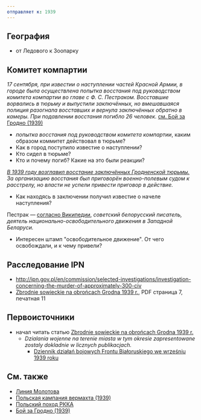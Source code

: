 ```yaml
---
отправляет к: 1939
---
```


## География

* от Ледового к Зоопарку

## Комитет компартии

_17 сентября, при известии о наступлении частей Красной Армии, в городе была осуществлена попытка восстания под руководством комитета компартии во главе с Ф. С. Пестраком. Восставшие ворвались в тюрьму и выпустили заключённых, но вмешавшаяся полиция разогнала восставших и вернула заключённых обратно в камеры. При подавлении восстания погибло 26 человек._ [см. Бой за Гродно (1939)][бой-вп]

[бой-вп]: https://ru.wikipedia.org/w/index.php?title=%D0%91%D0%BE%D0%B9_%D0%B7%D0%B0_%D0%93%D1%80%D0%BE%D0%B4%D0%BD%D0%BE_(1939)&oldid=70735840

* _попытка восстания под руководством комитета компартии_, каким образом коммитет действовал в тюрьме?
* Как в город поступило известие о наступлении?
* Кто сидел в тюрьме?
* Кто и почему погиб? Какие на это были реакции?

_[В 1939 году возглавил восстание заключённых Гродненской тюрьмы.][пестрак-вп] За организацию восстания был приговорён военно-полевым судом к расстрелу, но власти не успели привести приговор в действие._

* Как находясь в заключении получил известие о начеле наступления?

Пестрак — [согласно Википедии][пестрак-вп], _советский белорусский писатель, деятель национально-освободительного движения в Западной Беларуси._

* Интересен штамп "освободительное движение". От чего освобождали, и к чему привели?

[пестрак-вп]: https://ru.wikipedia.org/w/index.php?title=%D0%9F%D0%B5%D1%81%D1%82%D1%80%D0%B0%D0%BA,_%D0%A4%D0%B8%D0%BB%D0%B8%D0%BF%D0%BF_%D0%A1%D0%B5%D0%BC%D1%91%D0%BD%D0%BE%D0%B2%D0%B8%D1%87&oldid=65973233

## Расследование IPN

* http://ipn.gov.pl/en/commission/selected-investigations/investigation-concerning-the-murder-of-approximately-300-civ
* [Zbrodnie sowieckie na obrońcach Grodna 1939 r.][zbrodnie], PDF страница 7, печатная 11

## Первоисточники

* начал читать статью [Zbrodnie sowieckie na obrońcach Grodna 1939 r.][zbrodnie]
  * _Dzialania wojenne na terenie miasta w tym okresie zapresentowane zostaly dokladnie w licznych publikacjach._
    * [Dziennik działań bojowych Frontu Białoruskiego we wrześniu 1939 roku](http://www.odk.pl/dziennik-dzialan-bojowych-frontu-bialoruskiego-we-wrzesniu-1939-roku,26589.html)

[zbrodnie]: http://pth.uwb.edu.pl/biuletyn/bhp6.pdf

## См. также

* [Линия Молотова](https://ru.wikipedia.org/wiki/%D0%9B%D0%B8%D0%BD%D0%B8%D1%8F_%D0%9C%D0%BE%D0%BB%D0%BE%D1%82%D0%BE%D0%B2%D0%B0)
* [Польская кампания вермахта (1939)](https://ru.wikipedia.org/wiki/%D0%9F%D0%BE%D0%BB%D1%8C%D1%81%D0%BA%D0%B0%D1%8F_%D0%BA%D0%B0%D0%BC%D0%BF%D0%B0%D0%BD%D0%B8%D1%8F_%D0%B2%D0%B5%D1%80%D0%BC%D0%B0%D1%85%D1%82%D0%B0_(1939))
* [Польский поход РККА](https://ru.wikipedia.org/wiki/%D0%9F%D0%BE%D0%BB%D1%8C%D1%81%D0%BA%D0%B8%D0%B9_%D0%BF%D0%BE%D1%85%D0%BE%D0%B4_%D0%A0%D0%9A%D0%9A%D0%90)
* [Бой за Гродно (1939)](https://ru.wikipedia.org/wiki/%D0%91%D0%BE%D0%B9_%D0%B7%D0%B0_%D0%93%D1%80%D0%BE%D0%B4%D0%BD%D0%BE_(1939))
